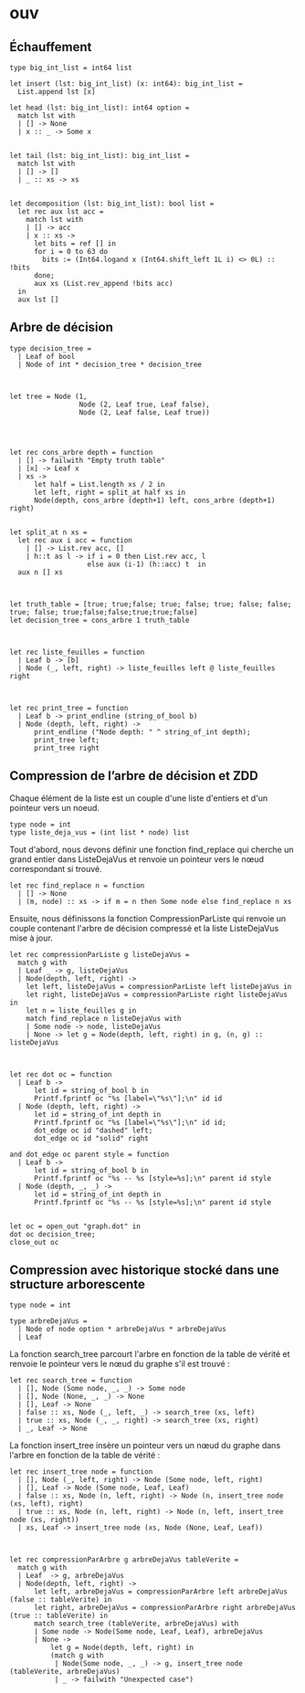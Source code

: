 # ouv

## Échauffement

```
type big_int_list = int64 list

let insert (lst: big_int_list) (x: int64): big_int_list = 
  List.append lst [x]

let head (lst: big_int_list): int64 option = 
  match lst with
  | [] -> None
  | x :: _ -> Some x


let tail (lst: big_int_list): big_int_list = 
  match lst with
  | [] -> []
  | _ :: xs -> xs


let decomposition (lst: big_int_list): bool list =
  let rec aux lst acc =
    match lst with
    | [] -> acc
    | x :: xs ->
      let bits = ref [] in
      for i = 0 to 63 do
        bits := (Int64.logand x (Int64.shift_left 1L i) <> 0L) :: !bits
      done;
      aux xs (List.rev_append !bits acc)
  in
  aux lst []

```


## Arbre de décision

```
type decision_tree =
  | Leaf of bool
  | Node of int * decision_tree * decision_tree



let tree = Node (1, 
                 Node (2, Leaf true, Leaf false), 
                 Node (2, Leaf false, Leaf true))




let rec cons_arbre depth = function
  | [] -> failwith "Empty truth table"
  | [x] -> Leaf x
  | xs -> 
      let half = List.length xs / 2 in
      let left, right = split_at half xs in
      Node(depth, cons_arbre (depth+1) left, cons_arbre (depth+1) right)


let split_at n xs =
  let rec aux i acc = function
    | [] -> List.rev acc, []
    | h::t as l -> if i = 0 then List.rev acc, l
                   else aux (i-1) (h::acc) t  in
  aux n [] xs



let truth_table = [true; true;false; true; false; true; false; false; true; false; true;false;false;true;true;false]
let decision_tree = cons_arbre 1 truth_table



let rec liste_feuilles = function
  | Leaf b -> [b]
  | Node (_, left, right) -> liste_feuilles left @ liste_feuilles right



let rec print_tree = function
  | Leaf b -> print_endline (string_of_bool b)
  | Node (depth, left, right) -> 
      print_endline ("Node depth: " ^ string_of_int depth);
      print_tree left; 
      print_tree right
```

## Compression de l’arbre de décision et ZDD


Chaque élément de la liste est un couple d'une liste d'entiers et d'un pointeur vers un noeud. 

```
type node = int
type liste_deja_vus = (int list * node) list
```


Tout d'abord, nous devons définir une fonction find_replace qui cherche un grand entier dans ListeDejaVus et renvoie un pointeur vers le nœud correspondant si trouvé.

```
let rec find_replace n = function
  | [] -> None
  | (m, node) :: xs -> if m = n then Some node else find_replace n xs
```


Ensuite, nous définissons la fonction CompressionParListe qui  renvoie un couple contenant l'arbre de décision compressé et la liste ListeDejaVus mise à jour.


```
let rec compressionParListe g listeDejaVus =
  match g with
  | Leaf _ -> g, listeDejaVus
  | Node(depth, left, right) ->
    let left, listeDejaVus = compressionParListe left listeDejaVus in
    let right, listeDejaVus = compressionParListe right listeDejaVus in
    let n = liste_feuilles g in
    match find_replace n listeDejaVus with
    | Some node -> node, listeDejaVus
    | None -> let g = Node(depth, left, right) in g, (n, g) :: listeDejaVus



let rec dot oc = function
  | Leaf b -> 
      let id = string_of_bool b in
      Printf.fprintf oc "%s [label=\"%s\"];\n" id id
  | Node (depth, left, right) -> 
      let id = string_of_int depth in
      Printf.fprintf oc "%s [label=\"%s\"];\n" id id;
      dot_edge oc id "dashed" left;
      dot_edge oc id "solid" right

and dot_edge oc parent style = function
  | Leaf b -> 
      let id = string_of_bool b in
      Printf.fprintf oc "%s -- %s [style=%s];\n" parent id style
  | Node (depth, _, _) -> 
      let id = string_of_int depth in
      Printf.fprintf oc "%s -- %s [style=%s];\n" parent id style


let oc = open_out "graph.dot" in
dot oc decision_tree;
close_out oc
```


## Compression avec historique stocké dans une structure arborescente

```
type node = int

type arbreDejaVus =
  | Node of node option * arbreDejaVus * arbreDejaVus
  | Leaf
```


La fonction search_tree parcourt l'arbre en fonction de la table de vérité et renvoie le pointeur vers le nœud du graphe s'il est trouvé :

```
let rec search_tree = function
  | [], Node (Some node, _, _) -> Some node
  | [], Node (None, _, _) -> None
  | [], Leaf -> None
  | false :: xs, Node (_, left, _) -> search_tree (xs, left)
  | true :: xs, Node (_, _, right) -> search_tree (xs, right)
  | _, Leaf -> None
```


La fonction insert_tree insère un pointeur vers un nœud du graphe dans l'arbre en fonction de la table de vérité :

```
let rec insert_tree node = function
  | [], Node (_, left, right) -> Node (Some node, left, right)
  | [], Leaf -> Node (Some node, Leaf, Leaf)
  | false :: xs, Node (n, left, right) -> Node (n, insert_tree node (xs, left), right)
  | true :: xs, Node (n, left, right) -> Node (n, left, insert_tree node (xs, right))
  | xs, Leaf -> insert_tree node (xs, Node (None, Leaf, Leaf))



let rec compressionParArbre g arbreDejaVus tableVerite =
  match g with
  | Leaf  -> g, arbreDejaVus
  | Node(depth, left, right) ->
      let left, arbreDejaVus = compressionParArbre left arbreDejaVus (false :: tableVerite) in
      let right, arbreDejaVus = compressionParArbre right arbreDejaVus (true :: tableVerite) in
      match search_tree (tableVerite, arbreDejaVus) with
      | Some node -> Node(Some node, Leaf, Leaf), arbreDejaVus
      | None -> 
          let g = Node(depth, left, right) in 
          (match g with
           | Node(Some node, _, _) -> g, insert_tree node (tableVerite, arbreDejaVus)
           | _ -> failwith "Unexpected case")

```